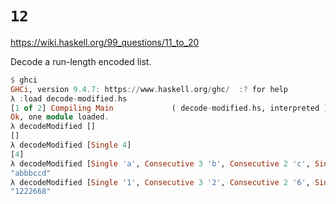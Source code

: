 # `12`

https://wiki.haskell.org/99_questions/11_to_20

Decode a run-length encoded list.

```haskell
$ ghci
GHCi, version 9.4.7: https://www.haskell.org/ghc/  :? for help
λ :load decode-modified.hs 
[1 of 2] Compiling Main             ( decode-modified.hs, interpreted )
Ok, one module loaded.
λ decodeModified []
[]
λ decodeModified [Single 4]
[4]
λ decodeModified [Single 'a', Consecutive 3 'b', Consecutive 2 'c', Single 'd']
"abbbccd"
λ decodeModified [Single '1', Consecutive 3 '2', Consecutive 2 '6', Single '8']
"1222668"
```
